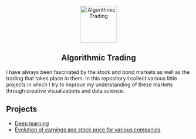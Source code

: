 <p align="center">
 <img width="100" src="https://static.thenounproject.com/png/5639-200.png" align="center" alt="Algorithmic Trading" />
 <h2 align="center">Algorithmic Trading</h2>
</p>

I have always been fascinated by the stock and bond markets as well as the trading that takes place in them. In this repository I collect various little projects in which I try to improve my understanding of these markets through creative visualizations and data science. 

## Projects
- [Deep learning](https://github.com/JuanDelAguila/hack-the-stonk/tree/master/Deep%20learning)
- [Evolution of earnings and stock price for various companies](https://github.com/JuanDelAguila/hack-the-stonk/tree/master/Price%20vs%20earnings)
